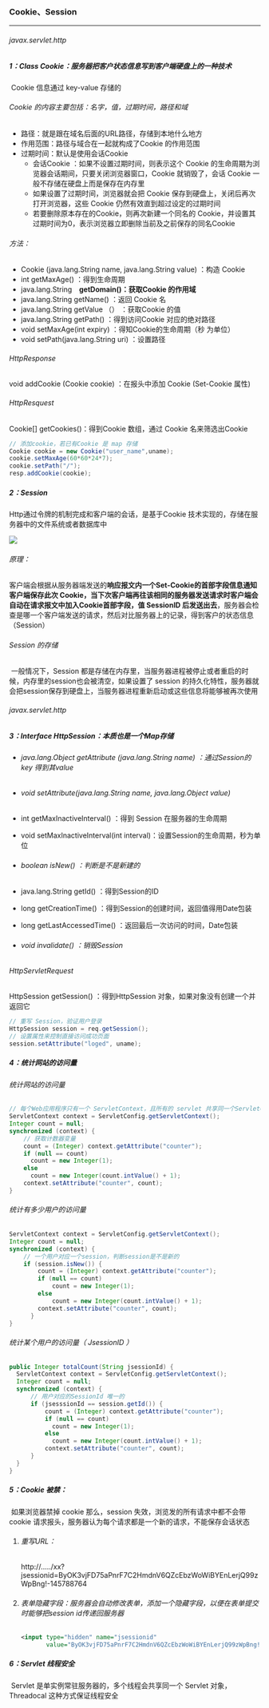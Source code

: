 ### Cookie、Session

------

###### javax.servlet.http  

##### 1：Class Cookie：服务器把客户状态信息写到客户端硬盘上的一种技术

​	Cookie 信息通过 key-value 存储的

###### Cookie 的内容主要包括：名字，值，过期时间，路径和域

- 路径：就是跟在域名后面的URL路径，存储到本地什么地方
- 作用范围：路径与域合在一起就构成了Cookie 的作用范围
- 过期时间：默认是使用会话Cookie
  - 会话Cookie ：如果不设置过期时间，则表示这个 Cookie 的生命周期为浏览器会话期间，只要关闭浏览器窗口，Cookie 就销毁了，会话 Cookie 一般不存储在硬盘上而是保存在内存里
  - 如果设置了过期时间，浏览器就会把 Cookie 保存到硬盘上，关闭后再次打开浏览器，这些 Cookie 仍然有效直到超过设定的过期时间
  - 若要删除原本存在的Cookie，则再次新建一个同名的 Cookie，并设置其过期时间为0，表示浏览器立即删除当前及之前保存的同名Cookie

###### 方法： 

- Cookie (java.lang.String name, java.lang.String value) ：构造 Cookie
- int  getMaxAge() ：得到生命周期
- java.lang.String`  `**getDomain()：获取Cookie 的作用域**
- java.lang.String	getName() ：返回 Cookie 名
- java.lang.String   getValue （） ：获取Cookie 的值 
- java.lang.String	getPath() ：得到访问Cookie 对应的绝对路径
- void	setMaxAge(int expiry) ：得知Cookie的生命周期（秒 为单位）
- void	setPath(java.lang.String uri) ：设置路径

######   HttpResponse

void addCookie (Cookie cookie) ：在报头中添加 Cookie (Set-Cookie 属性)

######   HttpResquest

Cookie[]	getCookies()：得到Cookie 数组，通过 Cookie 名来筛选出Cookie

```Java
// 添加cookie，若已有Cookie 是 map 存储
Cookie cookie = new Cookie("user_name",uname);
cookie.setMaxAge(60*60*24*7);
cookie.setPath("/");
resp.addCookie(cookie);
```

##### 2：Session

Http通过令牌的机制完成和客户端的会话，是基于Cookie 技术实现的，存储在服务器中的文件系统或者数据库中

![](https://github.com/likang315/Java-and-Middleware/blob/master/Servlet%EF%BC%8CSession%EF%BC%8CFileUpload%EF%BC%8CFileDownLoad/Servlet/Session.png?raw=true)

###### 原理：

​	客户端会根据从服务器端发送的**响应报文内一个Set-Cookie的首部字段信息通知客户端保存此次 Cookie，**当下次客户端再往该相同的服务器发送请求时客户端会自动在请求报文中**加入Cookie首部字段，值 SessionID 后发送出去**，服务器会检查是哪一个客户端发送的请求，然后对比服务器上的记录，得到客户的状态信息（Session）

###### Session 的存储

​	一般情况下，Session 都是存储在内存里，当服务器进程被停止或者重启的时候，内存里的session也会被清空，如果设置了 session 的持久化特性，服务器就会把session保存到硬盘上，当服务器进程重新启动或这些信息将能够被再次使用

###### javax.servlet.http 

##### 3：Interface HttpSession：本质也是一个Map存储

- ###### java.lang.Object	getAttribute (java.lang.String name) ：通过Session的key 得到其value 

- ###### void	setAttribute(java.lang.String name, java.lang.Object value) 

- int	getMaxInactiveInterval() ：得到 Session 在服务器的生命周期

- void	setMaxInactiveInterval(int interval)：设置Session的生命周期，秒为单位

- ###### boolean	isNew() ：判断是不是新建的

- java.lang.String   getId() ：得到Session的ID

- long	getCreationTime() ：得到Session的创建时间，返回值得用Date包装

-  long getLastAccessedTime() ：返回最后一次访问的时间，Date包装

- ###### void	invalidate() ：销毁Session

######  HttpServletRequest

HttpSession	getSession() ：得到HttpSession 对象，如果对象没有创建一个并返回它

```java
// 重写 Session，验证用户登录
HttpSession session = req.getSession();
// 设置属性来控制直接访问成功页面
session.setAttribute("loged", uname);
```

##### 4：统计网站的访问量

###### 统计网站的访问量

```java
// 每个Web应用程序只有一个 ServletContext，且所有的 servlet 共享同一个ServletContext
ServletContext context = ServletConfig.getServletContext();
Integer count = null;
synchronized (context) {
    // 获取计数器变量
    count = (Integer) context.getAttribute("counter");
    if (null == count)
      count = new Integer(1);
    else
      count = new Integer(count.intValue() + 1);
    context.setAttribute("counter", count);
}
```

###### 统计有多少用户的访问量

```java
ServletContext context = ServletConfig.getServletContext();
Integer count = null;
synchronized (context) {
    // 一个用户对应一个session，判断session是不是新的
    if (session.isNew()) {
        count = (Integer) context.getAttribute("counter");
        if (null == count)
            count = new Integer(1);
        else
            count = new Integer(count.intValue() + 1);
        context.setAttribute("counter", count);
	  }
}
```

###### 统计某个用户的访问量（ JsessionID ）

```java
public Integer totalCount(String jsessionId) {
  ServletContext context = ServletConfig.getServletContext();
  Integer count = null;
  synchronized (context) {
      // 用户对应的SessionId 唯一的
      if (jsesssionId == session.getId()) {
          count = (Integer) context.getAttribute("counter");
          if (null == count)
            count = new Integer(1);
          else
            count = new Integer(count.intValue() + 1);
          context.setAttribute("counter", count);
      }
  }
}
```

##### 5：Cookie 被禁：

​	如果浏览器禁掉 cookie 那么，session 失效，浏览发的所有请求中都不会带 cookie 请求报头，服务器认为每个请求都是一个新的请求，不能保存会话状态

1. ###### 重写URL：

   ​	http://...../xx?jsessionid=ByOK3vjFD75aPnrF7C2HmdnV6QZcEbzWoWiBYEnLerjQ99zWpBng!-145788764 

2. ###### 表单隐藏字段：服务器会自动修改表单，添加一个隐藏字段，以便在表单提交时能够把session id传递回服务器

   ```xml
   <input type="hidden" name="jsessionid" 		
          value="ByOK3vjFD75aPnrF7C2HmdnV6QZcEbzWoWiBYEnLerjQ99zWpBng!-145788764"> 
   ```

#####  6：Servlet  线程安全

​	Servlet 是单实例常驻服务器的，多个线程会共享同一个 Servlet 对象，Threadocal 这种方式保证线程安全




